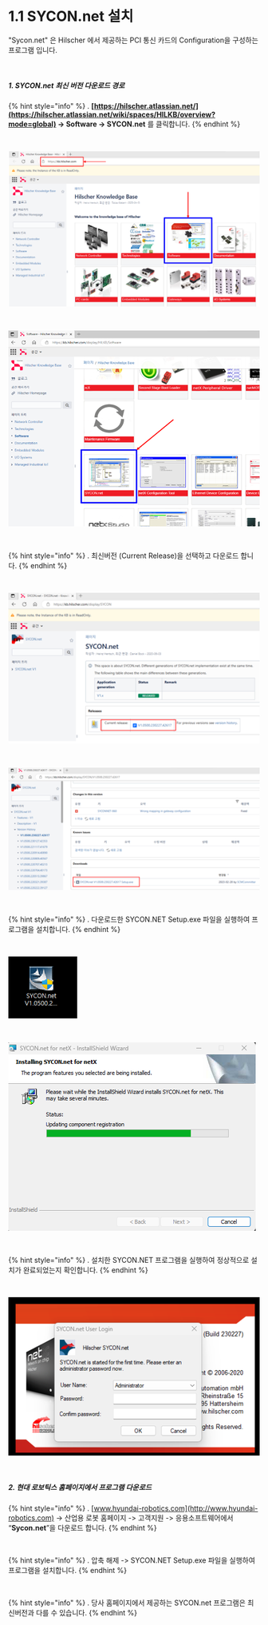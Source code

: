 ﻿# 1.1 SYCON.net 설치

"Sycon.net" 은 Hilscher 에서 제공하는 PCI 통신 카드의 Configuration을 구성하는 프로그램 입니다.

<br>

##### 1. SYCON.net 최신 버전 다운로드 경로

{% hint style="info" %}
\.      **[https://hilscher.atlassian.net/](https://hilscher.atlassian.net/wiki/spaces/HILKB/overview?mode=global) -> Software -> SYCON.net** 를 클릭합니다.
{% endhint %}

<br>

![[그림 1.1-1 Sycon.net 설치 화면]](<../_assets/1-Install-Program/image_1.png>)

<br>

![[그림 1.1-2 Sycon.net 설치 화면]](<../_assets/1-Install-Program/image_2.png>)

<br>

{% hint style="info" %}
\.      최신버전 (Current Release)을 선택하고 다운로드 합니다.
{% endhint %}

<br>

![[그림 1.1-3 Sycon.net 설치 화면]](<../_assets/1-Install-Program/image_3.png>)

<br>

![[그림 1.1-4 Sycon.net 설치 화면]](<../_assets/1-Install-Program/image_4.png>)

<br>

{% hint style="info" %}
\.      다운로드한 SYCON.NET  Setup.exe 파일을 실행하여 프로그램을 설치합니다.
{% endhint %}

<br>

![[그림 1.1-5 Sycon.net 설치 화면]](<../_assets/1-Install-Program/image_5.png>)

<br>

![[그림 1.1-6 Sycon.net 설치 화면]](<../_assets/1-Install-Program/image_6.png>)

<br>

{% hint style="info" %}
\.      설치한 SYCON.NET 프로그램을 실행하여 정상적으로 설치가 완료되었는지 확인합니다.
{% endhint %}

<br>

![[그림 1.1-7 Sycon.net 설치 화면]](<../_assets/1-Install-Program/image_7.png>)

<br>


##### 2. 현대 로보틱스 홈페이지에서 프로그램 다운로드

{% hint style="info" %}
\.      [www.hyundai-robotics.com](http://www.hyundai-robotics.com) -> 산업용 로봇 홈페이지 -> 고객지원 -> 응용소프트웨어에서 “**Sycon.net**”을 다운로드 합니다.
{% endhint %}

<br>

{% hint style="info" %}
\.      압축 해제 -> SYCON.NET  Setup.exe 파일을 실행하여 프로그램을 설치합니다.
{% endhint %}

<br>

{% hint style="info" %}
\.      당사 홈페이지에서 제공하는 SYCON.net 프로그램은 최신버전과 다를 수 있습니다.
{% endhint %}

<br>